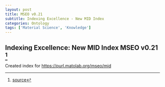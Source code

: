 ```yaml
---
layout: post
title: MSEO v0.21
subtitle: Indexing Excellence - New MID Index
categories: Ontology
tags: ['Material Science', 'Knowledge']
---
```


## Indexing Excellence: New MID Index MSEO v0.21 [^fn1]

Created index for https://purl.matolab.org/mseo/mid

[^fn1]: [source](https://github.com/Mat-O-Lab/MSEO/compare/v0.2...v0.21)